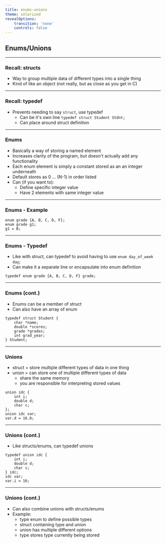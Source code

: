 ```yaml
---
title: enums-unions
theme: solarized
revealOptions:
    transition: 'none'
    controls: false
---
```


## Enums/Unions

---

### Recall: structs

* Way to group multiple data of different types into a single thing
* Kind of like an object (not really, but as close as you get in C)

---

### Recall: typedef

* Prevents needing to say `struct`, use typedef
    * Can be it's own line `typedef struct Student Stdnt;`
    * Can place around struct definition

---

### Enums

* Basically a way of storing a named element
* Increases clarity of the program, but doesn't actually
  add any functionality
* Each enum element is simply a constant stored as an
  an integer underneath
* Default stores as 0 ... (N-1) in order listed
* Can (if you want to):
    * Define specific integer value
    * Have 2 elements with same integer value

---

### Enums - Example

```
enum grade {A, B, C, D, F};
enum grade g1;
g1 = B;
```

---

### Enums - Typedef

* Like with struct, can typedef to avoid having to use `enum day_of_week day`;
* Can make it a separate line or encapsulate into enum definition

```
typedef enum grade {A, B, C, D, F} grade;
```

---

### Enums (cont.)

* Enums can be a member of struct
* Can also have an array of enum

```
typedef struct Student {
    char *name;
    double *scores;
    grade *grades;
    int grad_year;
} Student;
```

---

### Unions

* struct = store multiple different types of data in one thing
* union = can store one of multiple different types of data
    * share the same memory
    * you are responsible for interpreting stored values

```
union idc {
    int i;
    double d;
    char c;
};
union idc var;
var.d = 16.8;
```

---

### Unions (cont.)

* Like structs/enums, can typedef unions

```
typedef union idc {
    int i;
    double d;
    char c;
} idc;
idc var;
var.i = 16;
```

---

### Unions (cont.)

* Can also combine unions with structs/enums
* Example:
    * type enum to define possible types
    * struct containing type and union
    * union has multiple different options
    * type stores type currently being stored

